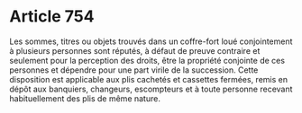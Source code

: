 # Article 754

Les sommes, titres ou objets trouvés dans un coffre-fort loué conjointement à plusieurs personnes sont réputés, à défaut de
preuve contraire et seulement pour la perception des droits, être la propriété conjointe de ces personnes et dépendre pour
une part virile de la succession. Cette disposition est applicable aux plis cachetés et cassettes fermées, remis en dépôt aux
banquiers, changeurs, escompteurs et à toute personne recevant habituellement des plis de même nature.

